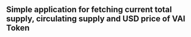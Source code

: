 ## Simple application for fetching current total supply, circulating supply and USD price of VAI Token
